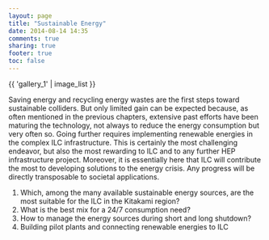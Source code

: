 ```yaml
---
layout: page
title: "Sustainable Energy"
date: 2014-08-14 14:35
comments: true
sharing: true
footer: true
toc: false
---
```


{{ 'gallery_1' | image_list }}

Saving energy and recycling energy wastes are the first steps toward sustainable colliders. But only limited gain can be expected because, as often mentioned in the previous chapters, extensive past efforts have been maturing the technology, not always to reduce the energy consumption but very often so. 
Going further requires implementing renewable energies in the complex ILC infrastructure. This is certainly the most challenging endeavor, but also the most rewarding to ILC and to any further HEP infrastructure project. Moreover, it is essentially here that ILC will contribute the most to developing solutions to the energy crisis. Any progress will be directly transposable to societal applications.

1. Which, among the many available sustainable energy sources, are the most suitable for the ILC in the Kitakami region?
2. What is the best mix for a 24/7 consumption need?
3. How to manage the energy sources during short and long shutdown? 
4. Building pilot plants and connecting renewable energies to ILC
